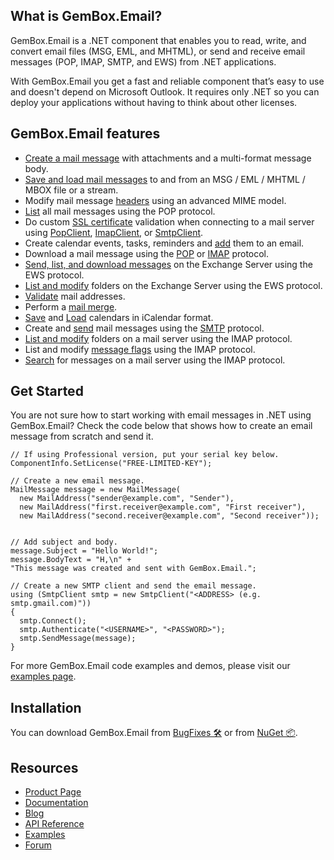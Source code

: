 ## What is GemBox.Email?

GemBox.Email is a .NET component that enables you to read, write, and convert email files (MSG, EML, and MHTML), or send and receive email messages (POP, IMAP, SMTP, and EWS) from .NET applications.

With GemBox.Email you get a fast and reliable component that’s easy to use and doesn't depend on Microsoft Outlook. It requires only .NET so you can deploy your applications without having to think about other licenses.


## GemBox.Email features

- [Create a mail message](https://www.gemboxsoftware.com/email/examples/send-html-email-with-attachment-c-sharp-vb-net/603) with attachments and a multi-format message body.
- [Save and load mail messages](https://www.gemboxsoftware.com/email/examples/c-sharp-outlook-msg-eml-mht/106) to and from an MSG / EML / MHTML / MBOX file or a stream.
- Modify mail message [headers](https://www.gemboxsoftware.com/email/examples/headers/604) using an advanced MIME model.
- [List](https://www.gemboxsoftware.com/email/examples/list-email-messages-pop/702) all mail messages using the POP protocol.
- Do custom [SSL certificate](https://www.gemboxsoftware.com/email/examples/ssl-certificate-validation-pop/706) validation when connecting to a mail server using [PopClient](https://www.gemboxsoftware.com/email/examples/c-sharp-pop3-client/701), [ImapClient](https://www.gemboxsoftware.com/email/examples/c-sharp-imap-client/301), or [SmtpClient](https://www.gemboxsoftware.com/email/examples/c-sharp-smtp-client/801).
- Create calendar events, tasks, reminders and [add](https://www.gemboxsoftware.com/email/examples/add-calendar-to-mail-message/903) them to an email.
- Download a mail message using the [POP](https://www.gemboxsoftware.com/email/examples/c-sharp-pop3-client/701) or [IMAP](https://www.gemboxsoftware.com/email/examples/c-sharp-imap-client/301) protocol.
- [Send, list, and download messages](https://www.gemboxsoftware.com/email/examples/send-email-exchange-ews/1001) on the Exchange Server using the EWS protocol.
- [List and modify](https://www.gemboxsoftware.com/email/examples/modify-folders-exchange-ews/1003) folders on the Exchange Server using the EWS protocol.
- [Validate](https://www.gemboxsoftware.com/email/examples/c-sharp-validate-email/401) mail addresses.
- Perform a [mail merge](https://www.gemboxsoftware.com/email/examples/c-sharp-vb-net-mail-merge-datatable/501).
- [Save](https://www.gemboxsoftware.com/email/examples/create-and-save-calendar/901) and [Load](https://www.gemboxsoftware.com/email/examples/load-calendar/902) calendars in iCalendar format.
- Create and [send](https://www.gemboxsoftware.com/email/examples/send-email-c-sharp-vb-asp-net/101) mail messages using the [SMTP](https://www.gemboxsoftware.com/email/examples/c-sharp-smtp-client/801) protocol.
- [List and modify](https://www.gemboxsoftware.com/email/examples/imap-email-folders/302) folders on a mail server using the IMAP protocol.
- List and modify [message flags](https://www.gemboxsoftware.com/email/examples/message-flags/306) using the IMAP protocol.
- [Search](https://www.gemboxsoftware.com/email/examples/c-sharp-vb-net-search-emails/308) for messages on a mail server using the IMAP protocol.


## Get Started

You are not sure how to start working with email messages in .NET using GemBox.Email? Check the code below that shows how to create an email message from scratch and send it.

```CSharp
// If using Professional version, put your serial key below.
ComponentInfo.SetLicense("FREE-LIMITED-KEY");
 
// Create a new email message.
MailMessage message = new MailMessage(
  new MailAddress("sender@example.com", "Sender"),
  new MailAddress("first.receiver@example.com", "First receiver"),
  new MailAddress("second.receiver@example.com", "Second receiver"));


// Add subject and body.
message.Subject = "Hello World!";
message.BodyText = "H,\n" +
"This message was created and sent with GemBox.Email.";

// Create a new SMTP client and send the email message.
using (SmtpClient smtp = new SmtpClient("<ADDRESS> (e.g. smtp.gmail.com)"))
{
  smtp.Connect();
  smtp.Authenticate("<USERNAME>", "<PASSWORD>");
  smtp.SendMessage(message);
}
```

For more GemBox.Email code examples and demos, please visit our [examples page](https://www.gemboxsoftware.com/email/examples/c-sharp-vb-net-email-library/201).

## Installation

You can download GemBox.Email from [BugFixes 🛠️](https://www.gemboxsoftware.com/email/downloads/bugfixes.html) or from [NuGet 📦](https://www.nuget.org/packages/GemBox.Email/).

## Resources

* [Product Page](https://www.gemboxsoftware.com/email)
* [Documentation](https://www.gemboxsoftware.com/email/docs/introduction.html)
* [Blog](https://www.gemboxsoftware.com/gembox-email)
* [API Reference](https://www.gemboxsoftware.com/email/docs/GemBox.Email)
* [Examples](https://www.gemboxsoftware.com/email/examples/)
* [Forum](https://forum.gemboxsoftware.com/c/gembox-spreadsheet/5?_gl=1*o1gi6x*_ga*ODY3NTY5MzAwLjE2NDM3MTc3NjI.*_ga_G0LNRYNV9V*MTY1NzU0NDc0Ni4xMDIwLjEuMTY1NzU0NjExMS4w&_ga=2.80711511.1545338655.1657544747-867569300.1643717762)



